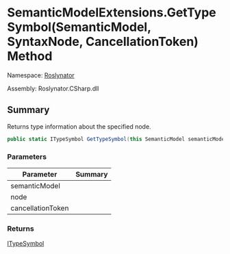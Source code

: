 # SemanticModelExtensions\.GetTypeSymbol\(SemanticModel, SyntaxNode, CancellationToken\) Method

Namespace: [Roslynator](../../README.md)

Assembly: Roslynator\.CSharp\.dll

## Summary

Returns type information about the specified node\.

```csharp
public static ITypeSymbol GetTypeSymbol(this SemanticModel semanticModel, SyntaxNode node, CancellationToken cancellationToken = default(CancellationToken))
```

### Parameters

| Parameter | Summary |
| --------- | ------- |
| semanticModel | |
| node | |
| cancellationToken | |

### Returns

[ITypeSymbol](https://docs.microsoft.com/en-us/dotnet/api/microsoft.codeanalysis.itypesymbol)




